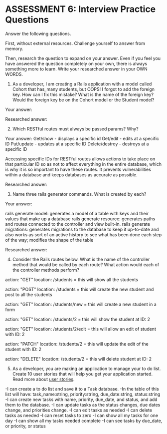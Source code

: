 # ASSESSMENT 6: Interview Practice Questions

Answer the following questions.

First, without external resources. Challenge yourself to answer from memory.

Then, research the question to expand on your answer. Even if you feel you have answered the question completely on your own, there is always something more to learn. Write your researched answer in your OWN WORDS.

1. As a developer, I am creating a Rails application with a model called Cohort that has_many students, but OOPS! I forgot to add the foreign key. How can I fix this mistake? What is the name of the foreign key? Would the foreign key be on the Cohort model or the Student model?

Your answer: 

Researched answer:






2. Which RESTful routes must always be passed params? Why?

Your answer:
Get/show - displays a specific id
Get/edit - edits at a specific ID
Put/update - updates at a specific ID
Delete/destroy - destroys at a specific ID

Accessing specific IDs for RESTful routes allows actions to take place on that particular ID so as not to affect everything in the entire database, which is why it is so important to have these routes. It prevents vulnerabilities within a database and keeps databases as accurate as possible.

Researched answer:






3. Name three rails generator commands. What is created by each?

Your answer: 

rails generate model: generates a model of a table with keys and their values that make up a database
rails generate resource: generates paths and routes connected to the controller and view built-in.
rails generate migrations: generates migrations to the database to keep it up-to-date and also works as sort of an active history to see what has been done each step of the way; modifies the shape of the table

Researched answer:








4. Consider the Rails routes below. What is the name of the controller method that would be called by each route? What action would each of the controller methods perform?

action: "GET" location: /students = this will show all the students

action: "POST" location: /students = this will create the new student and post to all the students

action: "GET" location: /students/new = this will create a new student in a form

action: "GET" location: /students/2 = this will show the student at ID: 2

action: "GET" location: /students/2/edit = this will allow an edit of student with ID: 2

action: "PATCH" location: /students/2 = this will update the edit of the student with ID: 2

action: "DELETE" location: /students/2 = this will delete student at ID: 2

5. As a developer, you are making an application to manage your to do list. Create 10 user stories that will help you get your application started. Read more about [user stories](https://www.atlassian.com/agile/project-management/user-stories).

-I can create a to do list and save it to a Task database.
-In the table of this list will have: task_name:string, priority:string, due_date:string, status:string
-I can create new tasks with name, priority, due_date, and status, and add them to the database.
-I can update tasks as the status changes, due dates change, and priorities change.
-I can edit tasks as needed
-I can delete tasks as needed
-I can reset tasks to zero
-I can show all my tasks for one day
-I can show all my tasks needed complete
-I can see tasks by due_date, or priority, or status
